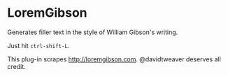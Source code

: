 # LoremGibson

Generates filler text in the style of William Gibson's writing.

Just hit `ctrl-shift-L`.

This plug-in scrapes <http://loremgibson.com>. @davidtweaver deserves all credit.